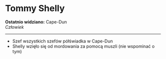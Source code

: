 <p><img></img></p>

# Tommy Shelly
**Ostatnio widziano:** <a data-path="Lokacje/Cape-Dun.md">Cape-Dun</a> <br>
*Człowiek*

---

- Szef wszystkich szefów półświadka w Cape-Dun  
- Shelly wzięło się od mordowania za pomocą muszli (nie wspominać o tym)